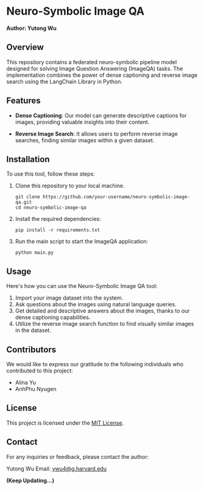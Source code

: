 # Neuro-Symbolic Image QA

**Author: Yutong Wu**

## Overview

This repository contains a federated neuro-symbolic pipeline model designed for solving Image Question Answering (ImageQA) tasks. The implementation combines the power of dense captioning and reverse image search using the LangChain Library in Python.

## Features

- **Dense Captioning**: Our model can generate descriptive captions for images, providing valuable insights into their content.

- **Reverse Image Search**: It allows users to perform reverse image searches, finding similar images within a given dataset.

## Installation

To use this tool, follow these steps:

1. Clone this repository to your local machine.
   ```
   git clone https://github.com/your-username/neuro-symbolic-image-qa.git
   cd neuro-symbolic-image-qa
   ```

2. Install the required dependencies:
   ```
   pip install -r requirements.txt
   ```

3. Run the main script to start the ImageQA application:
   ```
   python main.py
   ```

## Usage

Here's how you can use the Neuro-Symbolic Image QA tool:

1. Import your image dataset into the system.
2. Ask questions about the images using natural language queries.
3. Get detailed and descriptive answers about the images, thanks to our dense captioning capabilities.
4. Utilize the reverse image search function to find visually similar images in the dataset.

## Contributors

We would like to express our gratitude to the following individuals who contributed to this project:

- Alina Yu
- AnhPhu Nyugen

## License

This project is licensed under the [MIT License](LICENSE).

## Contact

For any inquiries or feedback, please contact the author:

Yutong Wu
Email: ywu4@g.harvard.edu


**(Keep Updating...)**
